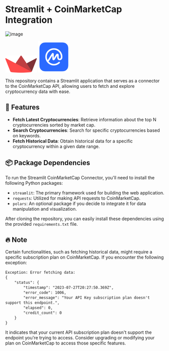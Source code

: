 # Streamlit + CoinMarketCap Integration
<img width="2673" alt="image" src="https://github.com/mchl-schrdng/streamlit_coinmarketcap_connector/assets/73759636/e3cacf1d-759b-4522-bd05-46d899c6c02c" width="500"/>

<img src="./streamlit-logo.png" alt="Streamlit Logo" width="100"/> <img src="./cmc-logo.png" alt="CMC Logo" width="100"/>

This repository contains a Streamlit application that serves as a connector to the CoinMarketCap API, allowing users to fetch and explore cryptocurrency data with ease.

## 🚀 Features

- **Fetch Latest Cryptocurrencies**: Retrieve information about the top N cryptocurrencies sorted by market cap.
- **Search Cryptocurrencies**: Search for specific cryptocurrencies based on keywords.
- **Fetch Historical Data**: Obtain historical data for a specific cryptocurrency within a given date range.

## 📦 Package Dependencies

To run the Streamlit CoinMarketCap Connector, you'll need to install the following Python packages:

- `streamlit`: The primary framework used for building the web application.
- `requests`: Utilized for making API requests to CoinMarketCap.
- `polars`: An optional package if you decide to integrate it for data manipulation and visualization.

After cloning the repository, you can easily install these dependencies using the provided `requirements.txt` file.

## 🔥 Note

Certain functionalities, such as fetching historical data, might require a specific subscription plan on CoinMarketCap. If you encounter the following exception:

```
Exception: Error fetching data:
{
    "status": {
        "timestamp": "2023-07-27T20:27:50.369Z",
        "error_code": 1006,
        "error_message": "Your API Key subscription plan doesn't support this endpoint.",
        "elapsed": 0,
        "credit_count": 0
    }
}
```

It indicates that your current API subscription plan doesn't support the endpoint you're trying to access. Consider upgrading or modifying your plan on CoinMarketCap to access those specific features.
